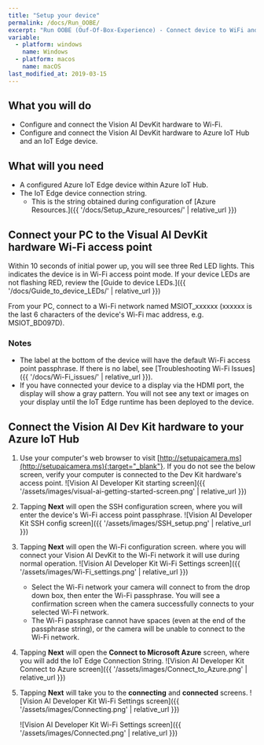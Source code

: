 ```yaml
---
title: "Setup your device"
permalink: /docs/Run_OOBE/
excerpt: "Run OOBE (Ouf-Of-Box-Experience) - Connect device to WiFi and IoT Hub"
variable:
  - platform: windows
    name: Windows
  - platform: macos
    name: macOS
last_modified_at: 2019-03-15
---
```

## What you will do

- Configure and connect the Vision AI DevKit hardware to Wi-Fi.
- Configure and connect the Vision AI DevKit hardware to Azure IoT Hub and an IoT Edge device.

## What will you need

- A configured Azure IoT Edge device within Azure IoT Hub.
- The IoT Edge device connection string.
  - This is the string obtained during configuration of [Azure Resources.]({{ '/docs/Setup_Azure_resources/' | relative_url }})

## Connect your PC to the Visual AI DevKit hardware Wi-Fi access point

Within 10 seconds of initial power up, you will see three Red LED lights. This indicates the device is in Wi-Fi access point mode. If your device LEDs are not flashing RED, review the [Guide to device LEDs.]({{ '/docs/Guide_to_device_LEDs/' | relative_url }})

From your PC, connect to a Wi-Fi network named MSIOT_xxxxxx (xxxxxx is the last 6 characters of the device's Wi-Fi mac address, e.g. MSIOT_BD097D).

### Notes

- The label at the bottom of the device will have the default Wi-Fi access point passphrase. If there is no label, see [Troubleshooting Wi-Fi Issues]({{ '/docs/Wi-Fi_issues/' | relative_url }}).
- If you have connected your device to a display via the HDMI port, the display will show a gray pattern. You will not see any text or images on your display until the IoT Edge runtime has been deployed to the device.

## Connect the Vision AI Dev Kit hardware to your Azure IoT Hub

1. Use your computer's web browser to visit [http://setupaicamera.ms](http://setupaicamera.ms){:target="_blank"}. If you do not see the below screen, verify your computer is connected to the Dev Kit hardware's access point.
    ![Vision AI Developer Kit starting screen]({{ '/assets/images/visual-ai-getting-started-screen.png' | relative_url }})

2. Tapping **Next** will open the SSH configuration screen, where you will enter the device's Wi-Fi access point passphrase.
    ![Vision AI Developer Kit SSH config screen]({{ '/assets/images/SSH_setup.png' | relative_url }})

3. Tapping **Next** will open the Wi-Fi configuration screen. where you will connect your Vision AI DevKit to the Wi-Fi network it will use during normal operation.
    ![Vision AI Developer Kit Wi-Fi Settings screen]({{ '/assets/images/Wi-Fi_settings.png' | relative_url }})
    - Select the Wi-Fi network your camera will connect to from the drop down box, then enter the Wi-Fi passphrase. You will see a confirmation screen when the camera successfully connects to your selected Wi-Fi network.
    - The Wi-Fi passphrase cannot have spaces (even at the end of the passphrase string), or the camera will be unable to connect to the Wi-Fi network.

4. Tapping **Next** will open the **Connect to Microsoft Azure** screen, where you will add the IoT Edge Connection String.
    ![Vision AI Developer Kit Connect to Azure screen]({{ '/assets/images/Connect_to_Azure.png' | relative_url }})

5. Tapping **Next** will take you to the **connecting** and **connected** screens.
    ![Vision AI Developer Kit Wi-Fi Settings screen]({{ '/assets/images/Connecting.png' | relative_url }})

    ![Vision AI Developer Kit Wi-Fi Settings screen]({{ '/assets/images/Connected.png' | relative_url }})
